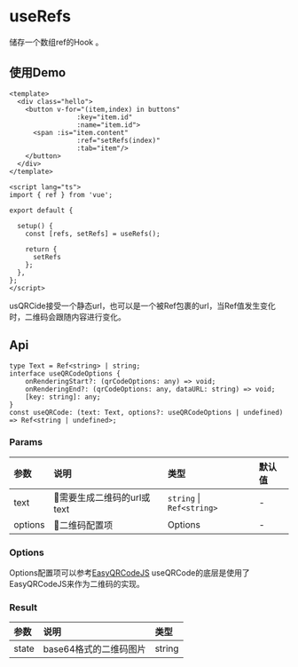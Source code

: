 # useRefs

储存一个数组ref的Hook 。

## 使用Demo

```vue
<template>
  <div class="hello">
    <button v-for="(item,index) in buttons"
                 :key="item.id"
                 :name="item.id">
      <span :is="item.content"
                 :ref="setRefs(index)"
                 :tab="item"/>
    </button>
  </div>
</template>

<script lang="ts">
import { ref } from 'vue';  

export default {
  
  setup() {
    const [refs, setRefs] = useRefs();

    return {
      setRefs
    };
  },
};
</script>
```

usQRCide接受一个静态url，也可以是一个被Ref包裹的url，当Ref值发生变化时，二维码会跟随内容进行变化。

## Api

```
type Text = Ref<string> | string;
interface useQRCodeOptions {
    onRenderingStart?: (qrCodeOptions: any) => void;
    onRenderingEnd?: (qrCodeOptions: any, dataURL: string) => void;
    [key: string]: any;
}
const useQRCode: (text: Text, options?: useQRCodeOptions | undefined) => Ref<string | undefined>;
```

### Params

| 参数      | 说明                 | 类型                        | 默认值 |
|:--------|:-------------------|:--------------------------|:----|
| text    | 需要生成二维码的url或text	 | `string` \| `Ref<string>` | -   |
| options | 二维码配置项	           | Options                   | -   |

### Options

Options配置项可以参考<a href="https://github.com/ushelp/EasyQRCodeJS#qrcode-api">EasyQRCodeJS</a>
useQRCode的底层是使用了EasyQRCodeJS来作为二维码的实现。

### Result

| 参数     | 说明              | 类型     |
|:-------|:----------------|:-------|
| state	 | base64格式的二维码图片	 | string |
